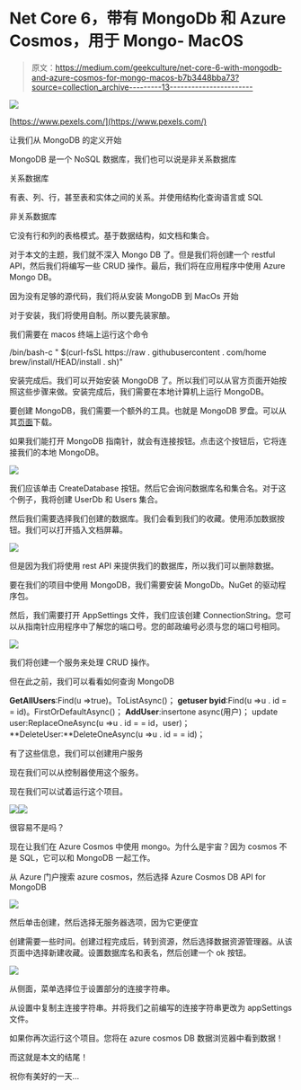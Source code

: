 # Net Core 6，带有 MongoDb 和 Azure Cosmos，用于 Mongo- MacOS

> 原文：<https://medium.com/geekculture/net-core-6-with-mongodb-and-azure-cosmos-for-mongo-macos-b7b3448bba73?source=collection_archive---------13----------------------->

![](img/29ad83219528a0c4545451133acdae89.png)

[https://www.pexels.com/](https://www.pexels.com/)

让我们从 MongoDB 的定义开始

MongoDB 是一个 NoSQL 数据库，我们也可以说是非关系数据库

关系数据库

有表、列、行，甚至表和实体之间的关系。并使用结构化查询语言或 SQL

非关系数据库

它没有行和列的表格模式。基于数据结构，如文档和集合。

对于本文的主题，我们就不深入 Mongo DB 了。但是我们将创建一个 restful API，然后我们将编写一些 CRUD 操作。最后，我们将在应用程序中使用 Azure Mongo DB。

因为没有足够的源代码，我们将从安装 MongoDB 到 MacOs 开始

对于安装，我们将使用自制。所以要先装家酿。

我们需要在 macos 终端上运行这个命令

/bin/bash-c " $(curl-fsSL https://raw . githubusercontent . com/home brew/install/HEAD/install . sh)"

安装完成后。我们可以开始安装 MongoDB 了。所以我们可以从官方页面开始按照这些步骤来做。安装完成后，我们需要在本地计算机上运行 MongoDB。

要创建 MongoDB，我们需要一个额外的工具。也就是 MongoDB 罗盘。可以从其[页面](https://www.mongodb.com/try/download/compass)下载。

如果我们能打开 MongoDB 指南针，就会有连接按钮。点击这个按钮后，它将连接我们的本地 MongoDB。

![](img/0e11d9a073dbbe679683cd42c23ce253.png)

我们应该单击 CreateDatabase 按钮。然后它会询问数据库名和集合名。对于这个例子，我将创建 UserDb 和 Users 集合。

然后我们需要选择我们创建的数据库。我们会看到我们的收藏。使用添加数据按钮。我们可以打开插入文档屏幕。

![](img/3661eaf1cc270115f3ff1e01f0556ff5.png)

但是因为我们将使用 rest API 来提供我们的数据库，所以我们可以删除数据。

要在我们的项目中使用 MongoDB，我们需要安装 MongoDb。NuGet 的驱动程序包。

然后，我们需要打开 AppSettings 文件，我们应该创建 ConnectionString。您可以从指南针应用程序中了解您的端口号。您的邮政编号必须与您的端口号相同。

![](img/e2365119a078993888f0a3dd06754932.png)

我们将创建一个服务来处理 CRUD 操作。

但在此之前，我们可以看看如何查询 MongoDB

**GetAllUsers**:Find(u =>true)。ToListAsync()；
**getuser byid**:Find(u =>u . id = = id)。FirstOrDefaultAsync()；
**AddUser**:insertone async(用户)；
update user:ReplaceOneAsync(u =>u . id = = id，user)；
**DeleteUser:**DeleteOneAsync(u =>u . id = = id)；

有了这些信息，我们可以创建用户服务

现在我们可以从控制器使用这个服务。

现在我们可以试着运行这个项目。

![](img/0dbae575a1f3c59809525170920bb09e.png)![](img/6f07ccca54d78ea009eca60e8b10fbeb.png)

很容易不是吗？

现在让我们在 Azure Cosmos 中使用 mongo。为什么是宇宙？因为 cosmos 不是 SQL，它可以和 MongoDB 一起工作。

从 Azure 门户搜索 azure cosmos，然后选择 Azure Cosmos DB API for MongoDB

![](img/1bf853219b5cbcac1aa2c162fb2aa96f.png)

然后单击创建，然后选择无服务器选项，因为它更便宜

创建需要一些时间。创建过程完成后，转到资源，然后选择数据资源管理器。从该页面中选择新建收藏。设置数据库名和表名，然后创建一个 ok 按钮。

![](img/6876166e9324486d6d40e5977d64d194.png)

从侧面，菜单选择位于设置部分的连接字符串。

从设置中复制主连接字符串。并将我们之前编写的连接字符串更改为 appSettings 文件。

如果你再次运行这个项目。您将在 azure cosmos DB 数据浏览器中看到数据！

而这就是本文的结尾！

祝你有美好的一天…